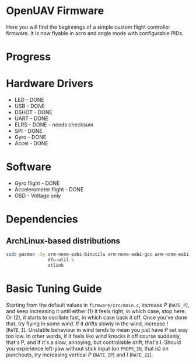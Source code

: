 # OpenUAV Firmware
Here you will find the beginnings of a simple custom flight controller
firmware. It is now flyable in acro and angle mode with configurable PIDs.

# Progress

# Hardware Drivers
* LED     - DONE
* USB     - DONE
* DSHOT   - DONE
* UART    - DONE
* ELRS    - DONE - needs checksum
* SPI     - DONE
* Gyro    - DONE
* Accel   - DONE

# Software
* Gyro flight          - DONE
* Accelerometer flight - DONE
* OSD                  - Voltage only

# Dependencies

## ArchLinux-based distributions

```sh
sudo pacman -Sy arm-none-eabi-binutils arm-none-eabi-gcc arm-none-eabi-newlib \
                dfu-util \
                stlink
```

# Basic Tuning Guide

Starting from the default values in `firmware/src/main.c`, increase _P_ (`RATE_P`), and keep increasing it until either (1) it feels right, in which case, stop here. Or (2), it starts to oscillate fast, in which case back it off. Once you've done that, try flying in some wind. If it drifts slowly in the wind, increase _I_ (`RATE_I`). Unstable behaviour in wind tends to mean you just have _P_ set way too low. In other words, if it feels like wind knocks it off course suddenly, that's P, and if it's a slow, annoying, but controllable drift, that's I. Should you experience left-yaw without stick input (on `PROPS_IN`, that is) on punchouts, try increasing vertical _P_ (`RATE_ZP`) and _I_ (`RATE_ZI`).
